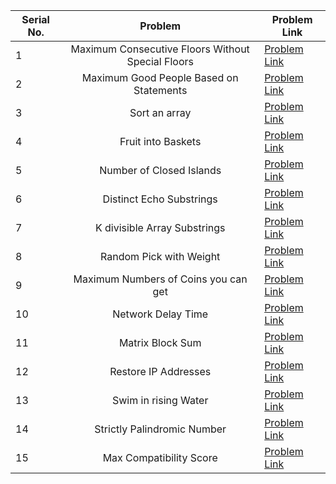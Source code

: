 | Serial No. | Problem | Problem Link | 
| ---------- |:-------:| ------------ | 
| 1 | Maximum Consecutive Floors Without Special Floors | [Problem Link](https://leetcode.com/problems/maximum-consecutive-floors-without-special-floors/) | 
| 2 | Maximum Good People Based on Statements | [Problem Link](https://leetcode.com/problems/maximum-good-people-based-on-statements/) | 
| 3 | Sort an array | [Problem Link](https://leetcode.com/problems/sort-an-array/) | 
| 4 | Fruit into Baskets | [Problem Link](https://leetcode.com/problems/fruit-into-baskets/) | 
| 5 | Number of Closed Islands | [Problem Link](https://leetcode.com/problems/number-of-closed-islands/) | 
| 6 | Distinct Echo Substrings | [Problem Link](https://leetcode.com/problems/distinct-echo-substrings/) | 
| 7 | K divisible Array Substrings | [Problem Link](https://leetcode.com/problems/k-divisible-elements-subarrays/) | 
| 8 | Random Pick with Weight | [Problem Link](https://leetcode.com/problems/random-pick-with-weight/) | 
| 9 | Maximum Numbers of Coins you can get | [Problem Link](https://leetcode.com/problems/maximum-number-of-coins-you-can-get/) | 
| 10 | Network Delay Time | [Problem Link](https://leetcode.com/problems/network-delay-time/) | 
| 11 | Matrix Block Sum | [Problem Link](https://leetcode.com/problems/matrix-block-sum/) | 
| 12 | Restore IP Addresses | [Problem Link](https://leetcode.com/problems/restore-ip-addresses/) | 
| 13 | Swim in rising Water | [Problem Link](https://leetcode.com/problems/swim-in-rising-water/) | 
| 14 | Strictly Palindromic Number | [Problem Link](https://leetcode.com/problems/strictly-palindromic-number/) | 
| 15 | Max Compatibility Score | [Problem Link](https://leetcode.com/problems/maximum-compatibility-score-sum/) | 

